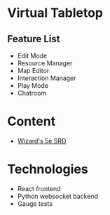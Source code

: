 # Virtual Tabletop

## Feature List

* Edit Mode
* Resource Manager
* Map Editor
* Interaction Manager
* Play Mode
* Chatroom

# Content

* [Wizard's 5e SRD](https://dnd.wizards.com/resources/systems-reference-document)

# Technologies

* React frontend
* Python websocket backend
* Gauge tests
